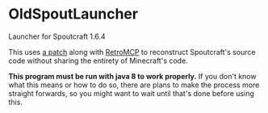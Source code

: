 # OldSpoutLauncher

Launcher for Spoutcraft 1.6.4

This uses [a patch](https://github.com/ReSpouted/Grease) along with [RetroMCP](https://github.com/ReSpouted/RetroMCP-Legacy)
to reconstruct Spoutcraft's source code without sharing the entirety of Minecraft's code.

**This program must be run with java 8 to work properly.** If you don't know what this means or how to do so, there are
plans to make the process more straight forwards, so you might want to wait until that's done before using this.